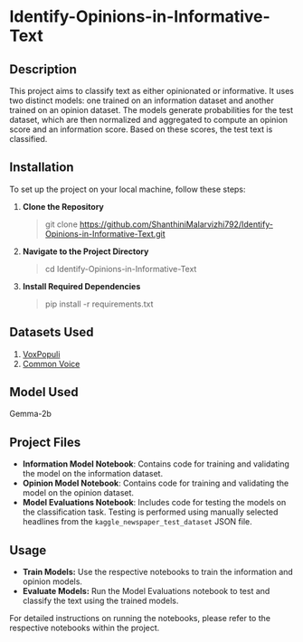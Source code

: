 # Identify-Opinions-in-Informative-Text

## Description

This project aims to classify text as either opinionated or informative. It uses two distinct models: one trained on an information dataset and another trained on an opinion dataset. The models generate probabilities for the test dataset, which are then normalized and aggregated to compute an opinion score and an information score. Based on these scores, the test text is classified.


## Installation

To set up the project on your local machine, follow these steps:

1. **Clone the Repository**

   >   git clone https://github.com/ShanthiniMalarvizhi792/Identify-Opinions-in-Informative-Text.git

2. **Navigate to the Project Directory**

    >  cd Identify-Opinions-in-Informative-Text


3. **Install Required Dependencies**

    >  pip install -r requirements.txt

## Datasets Used

1. [VoxPopuli](https://huggingface.co/datasets/facebook/voxpopuli)
2. [Common Voice](https://huggingface.co/datasets/mozilla-foundation/common_voice_9_0)

## Model Used
Gemma-2b

## Project Files

- **Information Model Notebook**: Contains code for training and validating the model on the information dataset.
- **Opinion Model Notebook**: Contains code for training and validating the model on the opinion dataset.
- **Model Evaluations Notebook**: Includes code for testing the models on the classification task. Testing is performed using manually selected headlines from the `kaggle_newspaper_test_dataset` JSON file.


## Usage

- **Train Models:** Use the respective notebooks to train the information and opinion models.
- **Evaluate Models:** Run the Model Evaluations notebook to test and classify the text using the trained models.

For detailed instructions on running the notebooks, please refer to the respective notebooks within the project.
